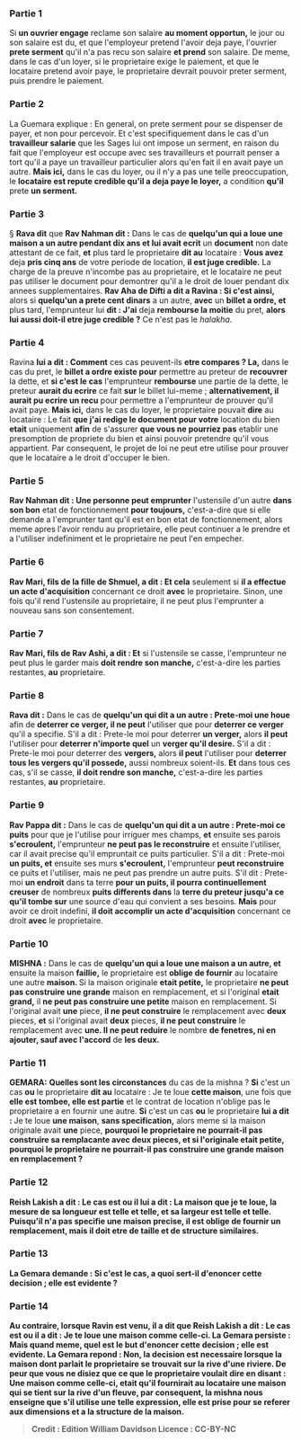 
### Partie 1
Si <b>un ouvrier engage</b> reclame son salaire <b>au moment opportun,</b> le jour ou son salaire est du, et que l'employeur pretend l'avoir deja paye, l'ouvrier <b>prete serment</b> qu'il n'a pas recu son salaire <b>et prend</b> son salaire. De meme, dans le cas d'un loyer, si le proprietaire exige le paiement, et que le locataire pretend avoir paye, le proprietaire devrait pouvoir preter serment, puis prendre le paiement.

### Partie 2
La Guemara explique : En general, on prete serment pour se dispenser de payer, et non pour percevoir. Et c'est specifiquement dans le cas d'un <b>travailleur salarie</b> que les Sages lui ont impose un serment, en raison du fait que l'employeur est occupe avec ses travailleurs</b> et pourrait penser a tort qu'il a paye un travailleur particulier alors qu'en fait il en avait paye un autre. <b>Mais ici,</b> dans le cas du loyer, ou il n'y a pas une telle preoccupation, le <b>locataire est repute credible qu'il a deja paye le loyer,</b> a condition <b>qu'il</b> prete <b>un serment.</b>

### Partie 3
§ <b>Rava dit</b> que <b>Rav Nahman dit :</b> Dans le cas de <b>quelqu'un qui a loue une maison a un autre pendant dix ans et lui avait ecrit</b> un <b>document</b> non date attestant de ce fait, <b>et</b> plus tard le proprietaire <b>dit au</b> locataire : <b>Vous avez</b> deja <b>pris cinq ans</b> de votre periode de location, <b>il est juge credible.</b> La charge de la preuve n'incombe pas au proprietaire, et le locataire ne peut pas utiliser le document pour demontrer qu'il a le droit de louer pendant dix annees supplementaires. <b>Rav Aha de Difti a dit a Ravina : Si c'est ainsi,</b> alors si <b>quelqu'un a prete cent dinars</b> a un autre, <b>avec</b> un <b>billet a ordre, et</b> plus tard, l'emprunteur lui <b>dit : J'ai</b> deja <b>rembourse la moitie</b> du pret, <b>alors lui aussi doit-il etre juge credible ?</b> Ce n'est pas le <i>halakha</i>.

### Partie 4
Ravina <b>lui a dit : Comment</b> ces cas peuvent-ils <b>etre compares ? La,</b> dans le cas du pret, le <b>billet a ordre existe pour</b> permettre au preteur de <b>recouvrer</b> la dette, et <b>si c'est le cas</b> l'emprunteur <b>rembourse</b> une partie de la dette, le preteur <b>aurait du ecrire</b> ce fait <b>sur</b> le billet lui-meme ; <b>alternativement, il aurait pu ecrire un recu</b> pour permettre a l'emprunteur de prouver qu'il avait paye. <b>Mais ici,</b> dans le cas du loyer, le proprietaire pouvait <b>dire</b> au locataire : Le fait <b>que j'ai redige le document pour votre</b> location du bien <b>etait</b> uniquement <b>afin</b> de s'assurer <b>que vous ne pourriez pas</b> etablir une presomption de propriete du bien</b> et ainsi pouvoir pretendre qu'il vous appartient. Par consequent, le projet de loi ne peut etre utilise pour prouver que le locataire a le droit d'occuper le bien.

### Partie 5
<b>Rav Nahman dit : Une personne peut emprunter</b> l'ustensile d'un autre <b>dans son bon</b> etat de fonctionnement <b>pour toujours,</b> c'est-a-dire que si elle demande a l'emprunter tant qu'il est en bon etat de fonctionnement, alors meme apres l'avoir rendu au proprietaire, elle peut continuer a le prendre et a l'utiliser indefiniment et le proprietaire ne peut l'en empecher.

### Partie 6
<b>Rav Mari, fils de la fille de Shmuel, a dit : Et cela</b> seulement si <b>il a effectue un acte d'acquisition</b> concernant ce droit <b>avec</b> le proprietaire. Sinon, une fois qu'il rend l'ustensile au proprietaire, il ne peut plus l'emprunter a nouveau sans son consentement.

### Partie 7
<b>Rav Mari, fils de Rav Ashi, a dit : Et</b> si l'ustensile se casse, l'emprunteur ne peut plus le garder mais <b>doit rendre son manche,</b> c'est-a-dire les parties restantes, <b>au</b> proprietaire.

### Partie 8
<b>Rava dit :</b> Dans le cas de <b>quelqu'un qui dit a un autre : Prete-moi une houe</b> afin de <b>deterrer ce verger, il ne peut</b> l'utiliser que pour <b>deterrer ce verger</b> qu'il a specifie. S'il a dit : Prete-le moi pour deterrer <b>un verger,</b> alors <b>il peut</b> l'utiliser pour <b>deterrer n'importe quel</b> un <b>verger qu'il desire.</b> S'il a dit : Prete-le moi pour deterrer des <b>vergers,</b> alors <b>il peut</b> l'utiliser pour <b>deterrer tous les vergers qu'il possede,</b> aussi nombreux soient-ils. <b>Et</b> dans tous ces cas, s'il se casse, <b>il doit rendre son manche,</b> c'est-a-dire les parties restantes, <b>au</b> proprietaire.

### Partie 9
<b>Rav Pappa dit :</b> Dans le cas de <b>quelqu'un qui dit a un autre : Prete-moi ce puits</b> pour que je l'utilise pour irriguer mes champs, <b>et</b> ensuite ses parois <b>s'ecroulent,</b> l'emprunteur <b>ne peut pas le reconstruire</b> et ensuite l'utiliser, car il avait precise qu'il empruntait ce puits particulier. S'il a dit : Prete-moi <b>un puits, et</b> ensuite ses murs <b>s'ecroulent,</b> l'emprunteur <b>peut reconstruire</b> ce puits et l'utiliser, mais ne peut pas prendre un autre puits. S'il dit : Prete-moi <b>un endroit</b> dans ta terre <b>pour un puits, il pourra continuellement creuser</b> de nombreux <b>puits differents dans</b> la <b>terre du preteur jusqu'a ce qu'il tombe sur</b> une source d'eau qui convient a ses besoins. <b>Mais</b> pour avoir ce droit indefini, <b>il doit accomplir un acte d'acquisition</b> concernant ce droit <b>avec</b> le proprietaire.

### Partie 10
<strong>MISHNA :</strong> Dans le cas de <b>quelqu'un qui a loue une maison a un autre, et</b> ensuite la maison <b>faillie,</b> le proprietaire est <b>oblige de fournir</b> au locataire une autre <b>maison. </b> Si la maison originale <b>etait petite,</b> le proprietaire <b>ne peut pas construire une grande</b> maison en remplacement, et si l'original <b>etait grand,</b> il <b>ne peut pas construire une petite</b> maison en remplacement. Si l'original avait <b>une</b> piece, <b>il ne peut construire</b> le remplacement avec <b>deux</b> pieces, <b>et</b> si l'original avait <b>deux</b> pieces, <b>il ne peut construire</b> le remplacement avec <b>une. Il ne peut reduire</b> le nombre <b>de fenetres, ni en ajouter, sauf avec l'accord</b> de <b>les deux.</b>

### Partie 11
<strong>GEMARA:</strong> <b>Quelles sont les circonstances</b> du cas de la mishna ? <b>Si</b> c'est un cas <b>ou</b> le proprietaire <b>dit au</b> locataire : Je te loue <b>cette maison</b>, une fois que <b>elle est tombee, elle est partie</b> et le contrat de location n'oblige pas le proprietaire a en fournir une autre. <b>Si</b> c'est un cas <b>ou</b> le proprietaire <b>lui a dit : </b> Je te loue <b>une maison</b>, <b>sans specification,</b> alors meme si la maison originale avait <b>une</b> piece, <b>pourquoi le proprietaire ne pourrait-il pas <b>construire</b> sa remplacante avec <b>deux</b> pieces, et si l'originale etait <b>petite, pourquoi le proprietaire ne pourrait-il pas <b>construire une grande</b> maison en remplacement ?

### Partie 12
<b>Reish Lakish a dit :</b> Le cas est <b>ou il lui a dit :</b> La <b>maison que je te loue, la mesure de sa longueur est telle et telle,</b> et sa largeur est telle et telle. Puisqu'il n'a pas specifie une maison precise, il est oblige de fournir un remplacement, mais il doit etre de taille et de structure similaires.

### Partie 13
La Gemara demande : <b>Si c'est le cas, a quoi sert-il</b> d'enoncer</b> cette decision ; elle est evidente ?

### Partie 14
<b>Au contraire, lorsque Ravin est venu,</b> il a dit que <b>Reish Lakish a dit :</b> Le cas est <b>ou il a dit : Je te loue une maison comme celle-ci.</b> La Gemara persiste : <b>Mais quand meme, quel</b> est le but <b>d'enoncer</b> cette decision ; elle est evidente. La Gemara repond : <b>Non,</b> la decision est <b>necessaire lorsque</b> la maison dont parlait le proprietaire <b>se trouvait sur la rive d'une riviere. De peur que vous ne disiez</b> que <b>ce que</b> le proprietaire voulait dire en disant : Une maison <b>comme celle-ci,</b> etait qu'il fournirait au locataire une maison <b>qui se tient sur la rive d'un fleuve,</b> par consequent, la mishna <b>nous enseigne</b> que s'il utilise une telle expression, elle est prise pour se referer aux dimensions et a la structure de la maison.

>Credit : Edition William Davidson
>Licence : CC-BY-NC